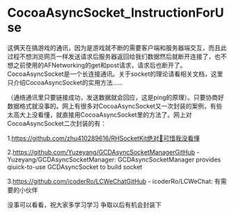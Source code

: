 # CocoaAsyncSocket_InstructionForUse

这俩天在搞游戏的通讯，因为是游戏就不断的需要客户端和服务器端交互，而且此过程不想浏览网页一样发送请求后服务器返回给我们数据然后就断开连接了，也不想之前使用的AFNetworking的get和post请求，请求后也断开了。CocoaAsyncSocket是一个长连接通讯。关于socket的理论请看相关文档，这里只介绍CocoaAsyncSocket的实用方法......

（通络通讯里只要链接成功，发送数据就会回应，这是ping的原理）。只要协商好数据格式就没事的。网上有很多对CocoaAsyncSocket又一次封装的案例，有些太高大上没看懂，就直接用CocoaAsyncSocket里的方法了。网上对CocoaAsyncSocket二次封装的有：

1.https://github.com/zhu410289616/RHSocketKit绝对🐂可惜我没看懂

2.https://github.com/Yuzeyang/GCDAsyncSocketManagerGitHub - Yuzeyang/GCDAsyncSocketManager: GCDAsyncSocketManager provides qiuick-to-use GCDAsyncSocket to build socket

3.https://github.com/icoderRo/LCWeChatGitHub - icoderRo/LCWeChat: 有需要的小伙伴

没事可以看看，祝大家多学习学习
争取以后有机会封装下
